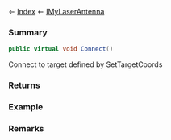 ← [Index](Api-Index) ← [IMyLaserAntenna](Sandbox.ModAPI.Ingame.IMyLaserAntenna)

### Summary

```csharp
public virtual void Connect()
```

Connect to target defined by SetTargetCoords

### Returns

### Example

### Remarks

